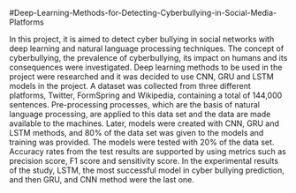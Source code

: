 #Deep-Learning-Methods-for-Detecting-Cyberbullying-in-Social-Media-Platforms

In this project, it is aimed to detect cyber bullying in social networks with deep
learning and natural language processing techniques. The concept of cyberbullying, the
prevalence of cyberbullying, its impact on humans and its consequences were
investigated. Deep learning methods to be used in the project were researched and it was
decided to use CNN, GRU and LSTM models in the project. A dataset was collected from
three different platforms, Twitter, FormSpring and Wikipedia, containing a total of
144,000 sentences. Pre-processing processes, which are the basis of natural language
processing, are applied to this data set and the data are made available to the machines.
Later, models were created with CNN, GRU and LSTM methods, and 80% of the data set
was given to the models and training was provided. The models were tested with 20% of
the data set. Accuracy rates from the test results are supported by using metrics such as
precision score, F1 score and sensitivity score. In the experimental results of the study,
LSTM, the most successful model in cyber bullying prediction, and then GRU, and CNN
method were the last one.
